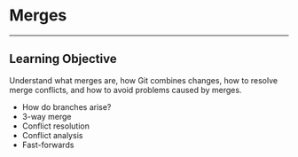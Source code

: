 # Merges

---

## Learning Objective

Understand what merges are, how Git combines changes, how to resolve merge conflicts, and how to avoid problems caused by merges.

* How do branches arise?
* 3-way merge
* Conflict resolution
* Conflict analysis
* Fast-forwards

